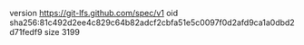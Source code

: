version https://git-lfs.github.com/spec/v1
oid sha256:81c492d2ee4c829c64b82adcf2cbfa51e5c0097f0d2afd9ca1a0dbd2d71fedf9
size 3199
